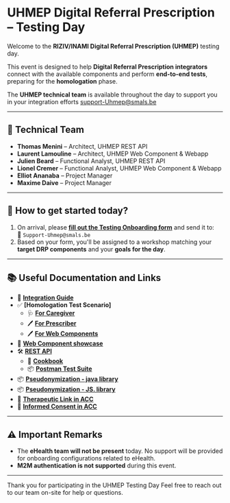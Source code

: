 # UHMEP Digital Referral Prescription – Testing Day

Welcome to the **RIZIV/INAMI Digital Referral Prescription (UHMEP)** testing day.

This event is designed to help **Digital Referral Prescription integrators** connect with the available components and perform **end-to-end tests**, preparing for the **homologation** phase.

The **UHMEP technical team** is available throughout the day to support you in your integration efforts support-Uhmep@smals.be

---

## 👥 Technical Team

- **Thomas Menini** – Architect, UHMEP REST API  
- **Laurent Lamouline** – Architect, UHMEP Web Component & Webapp  
- **Julien Beard** – Functional Analyst, UHMEP REST API  
- **Lionel Cremer** – Functional Analyst, UHMEP Web Component & Webapp  
- **Elliot Ananaba** – Project Manager  
- **Maxime Daive** – Project Manager  

---

## 🧭 How to get started today?

1. On arrival, please **[fill out the Testing Onboarding form](https://github.com/smals-belgium/shared-digital-referral-prescription/blob/master/Testing%20Day/RIZIV-DRP-testing-day-onboarding-form.docx)** and send it to:  
   📧 `Support-Uhmep@smals.be`
2. Based on your form, you'll be assigned to a workshop matching your **target DRP components** and your **goals for the day**.

---

## 📚 Useful Documentation and Links

- 📘 **[Integration Guide](https://github.com/smals-belgium/shared-digital-referral-prescription/blob/master/UHMEP%20Integration%20guide%20v1.6.pdf)**  
- ✅ **[Homologation Test Scenario]**
   - 🩺 **[For Caregiver](https://gcloudbelgium.sharepoint.com/:w:/r/teams/GRP-NIHDI-5RefPrescription-EXTERNALcommunication1/_layouts/15/Doc.aspx?sourcedoc=%7B271EC755-8BA2-46A0-A40C-6427469A6F56%7D&file=DRP%20Registration%20Testing%20-%20Caregiver%20R1%20V2.docx&action=default&mobileredirect=true)**
   - 🖊️ **[For Prescriber](https://gcloudbelgium.sharepoint.com/:w:/r/teams/GRP-NIHDI-5RefPrescription-EXTERNALcommunication1/_layouts/15/Doc.aspx?sourcedoc=%7B657E2ADB-869A-4BF4-9BAC-D1CC52D1C3ED%7D&file=DRP%20Registration%20Testing%20-%20Prescriber%20R1%20V2.docx&action=default&mobileredirect=true)**
   - 🖊️ **[For Web Components](https://gcloudbelgium.sharepoint.com/:w:/r/teams/GRP-NIHDI-5RefPrescription-EXTERNALcommunication1/Shared%20Documents/Business%20Information/Detailed%20Information%20per%20Profession/Nursing%20care/DRP%20Test%20scenarios%20Web%20Components%20v0.1.docx?d=w33d135eb9f9042afa398fbcf9cc6b881&csf=1&web=1&e=MhTeUQ&xsdata=MDV8MDJ8bWF4aW1lLmRhaXZlQHNtYWxzLmJlfGE4NDY0OGQwNWVkNjQ0ZWYzY2JmMDhkZDljMTlkZTYyfDU3OGJjZDQ2YTI2NjQ2ZWRhYzg0YjUyYjRlYmFjZDIyfDB8MHw2Mzg4MzgzNTc0MzMxNzIxNTF8VW5rbm93bnxUV0ZwYkdac2IzZDhleUpGYlhCMGVVMWhjR2tpT25SeWRXVXNJbFlpT2lJd0xqQXVNREF3TUNJc0lsQWlPaUpYYVc0ek1pSXNJa0ZPSWpvaVRXRnBiQ0lzSWxkVUlqb3lmUT09fDB8fHw%3d&sdata=TVNVYlRRVzBvNHkzVm92QmdDZ3BKWGxockZZY2RTOWdpeE1zdHljeXJTVT0%3d)**
- 🧩 **[Web Component showcase](https://github.com/smals-belgium/shared-referral-prescription-webcomponent)**
- 🛠️ **[REST API](https://github.com/smals-belgium/shared-digital-referral-prescription/tree/master/Testing%20Day/REST%20API)**
   - 🍳 **[Cookbook](https://github.com/hl7-be/referral/blob/earlyadopter/cookbooks/UHMEP-Release-note-0.4.pdf)**
   - 📦 **[Postman Test Suite](https://github.com/smals-belgium/shared-digital-referral-prescription/tree/master/Testing%20Day/REST%20API)**
- 📦 **[Pseudonymization - java library](https://github.com/smals-belgium/shared-pseudo-helper-java)**
- 📦 **[Pseudonymization - JS. library](https://github.com/smals-belgium/shared-pseudo-helper-js)**
- 🔗 **[Therapeutic Link in ACC](https://wwwacc.masante.belgique.be/#/)**
- 🔐 **[Informed Consent in ACC](https://wwwacc.myhealth.belgium.be/my/care-and-support/consent)**

---

## ⚠️ Important Remarks

- The **eHealth team will not be present** today. No support will be provided for onboarding configurations related to eHealth.
- **M2M authentication is not supported** during this event.

---

Thank you for participating in the UHMEP Testing Day
Feel free to reach out to our team on-site for help or questions.
